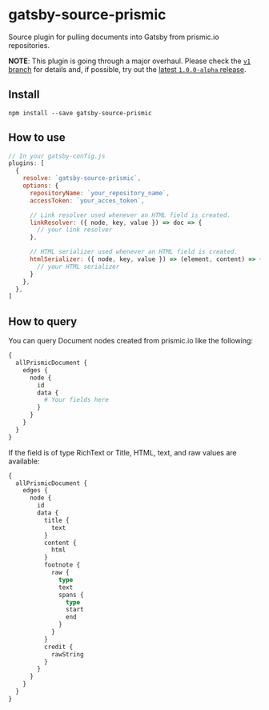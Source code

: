 # gatsby-source-prismic

Source plugin for pulling documents into Gatsby from prismic.io repositories.

**NOTE**: This plugin is going through a major overhaul. Please check the [`v1`
branch](https://github.com/angeloashmore/gatsby-source-prismic/tree/v1) for
details and, if possible, try out the [latest `1.0.0-alpha`
release](https://www.npmjs.com/package/gatsby-source-prismic).

## Install

`npm install --save gatsby-source-prismic`

## How to use

```javascript
// In your gatsby-config.js
plugins: [
  {
    resolve: `gatsby-source-prismic`,
    options: {
      repositoryName: `your_repository_name`,
      accessToken: `your_acces_token`,

      // Link resolver used whenever an HTML field is created.
      linkResolver: ({ node, key, value }) => doc => {
        // your link resolver
      },

      // HTML serializer used whenever an HTML field is created.
      htmlSerializer: ({ node, key, value }) => (element, content) => {
        // your HTML serializer
      }
    },
  },
]
```

## How to query

You can query Document nodes created from prismic.io like the following:

```graphql
{
  allPrismicDocument {
    edges {
      node {
        id
        data {
          # Your fields here
        }
      }
    }
  }
}
```

If the field is of type RichText or Title, HTML, text, and raw values are
available:

```graphql
{
  allPrismicDocument {
    edges {
      node {
        id
        data {
          title {
            text
          }
          content {
            html
          }
          footnote {
            raw {
              type
              text
              spans {
                type
                start
                end
              }
            }
          }
          credit {
            rawString
          }
        }
      }
    }
  }
}
```

